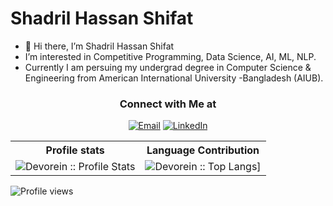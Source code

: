 # Shadril Hassan Shifat
- 👋 Hi there, I’m Shadril Hassan Shifat
- I’m interested in Competitive Programming, Data Science, AI, ML, NLP.
- Currently I am persuing my undergrad degree in Computer Science & Engineering from American International University -Bangladesh (AIUB).

<h3 align="center"> Connect with Me at </h3>

<p align="center">
<a href="mailto:shadrilhassan@outlook.com"><img alt="Email" src="https://img.shields.io/badge/Outlook-shadrilhassan@outlook.com-red?style=flat&logo=outlook"></a>
<a href="https://www.linkedin.com/in/shadril"><img alt="LinkedIn" src="https://img.shields.io/badge/LinkedIn-shadril-blue?style=flat&logo=linkedin"></a>
</p>
  

<p align="center">
   <table>
      <tr>
       <th>Profile stats  </th>
       <th>Language Contribution</th>
     </tr>
      <tr>
       <td><img alt="Devorein :: Profile Stats" src="https://github-readme-stats.vercel.app/api?username=shadril238&show_icons=true&theme=dark"> </td>
       <td><img alt="Devorein :: Top Langs]" src="https://github-readme-stats.vercel.app/api/top-langs/?username=shadril238&langs_count=10&theme=tokyonight&layout=compact&hide=html"> </td>
     </tr>
   </table>
</p>

![Profile views](https://gpvc.arturio.dev/shadril238)

<!---
shadril238/shadril238 is a ✨ special ✨ repository because its `README.md` (this file) appears on your GitHub profile.
You can click the Preview link to take a look at your changes.
--->
